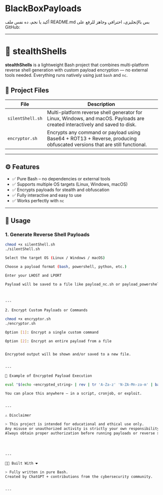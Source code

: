 # BlackBoxPayloads

أكيد يا نجم، ده نفس ملف README.md بس بالإنجليزي، احترافي وجاهز للرفع على GitHub:


---

# 🐚 stealthShells

**stealthShells** is a lightweight Bash project that combines multi-platform reverse shell generation with custom payload encryption — no external tools needed. Everything runs natively using just `bash` and `nc`.

## 📁 Project Files

| File              | Description |
|------------------|-------------|
| `silentShell.sh` | Multi-platform reverse shell generator for Linux, Windows, and macOS. Payloads are created interactively and saved to disk. |
| `encryptor.sh`   | Encrypts any command or payload using Base64 + ROT13 + Reverse, producing obfuscated versions that are still functional. |

---

## ⚙️ Features

- ✅ Pure Bash – no dependencies or external tools
- ✅ Supports multiple OS targets (Linux, Windows, macOS)
- ✅ Encrypts payloads for stealth and obfuscation
- ✅ Fully interactive and easy to use
- ✅ Works perfectly with `nc`

---

## 🚀 Usage

### 1. Generate Reverse Shell Payloads

```bash
chmod +x silentShell.sh
./silentShell.sh

Select the target OS (Linux / Windows / macOS)

Choose a payload format (bash, powershell, python, etc.)

Enter your LHOST and LPORT

Payload will be saved to a file like payload_nc.sh or payload_powershell.bat



---

2. Encrypt Custom Payloads or Commands

chmod +x encryptor.sh
./encryptor.sh

Option [1]: Encrypt a single custom command

Option [2]: Encrypt an entire payload from a file


Encrypted output will be shown and/or saved to a new file.


---

🔐 Example of Encrypted Payload Execution

eval "$(echo <encrypted_string> | rev | tr 'A-Za-z' 'N-ZA-Mn-za-m' | base64 -d)"

You can place this anywhere — in a script, cronjob, or exploit.


---

⚠️ Disclaimer

> This project is intended for educational and ethical use only.
Any misuse or unauthorized activity is strictly your own responsibility.
Always obtain proper authorization before running payloads or reverse shells on any system.




---

👨‍💻 Built With ❤️

> Fully written in pure Bash.
Created by ChatGPT + contributions from the cybersecurity community.


---


